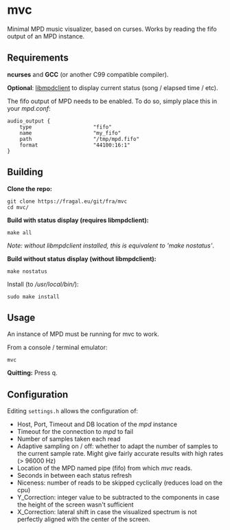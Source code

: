 # mvc

Minimal MPD music visualizer, based on curses. Works by reading the fifo output of an MPD instance.

## Requirements

**ncurses** and **GCC** (or another C99 compatible compiler).

**Optional**: [libmpdclient](https://github.com/MusicPlayerDaemon/libmpdclient) to display current status (song / elapsed time / etc).

The fifo output of MPD needs to be enabled. To do so, simply place this in your *mpd.conf*:

```
audio_output {
    type                    "fifo"
	name                    "my_fifo"
	path                    "/tmp/mpd.fifo"
	format                  "44100:16:1"
}
```

## Building

**Clone the repo:**
```
git clone https://fragal.eu/git/fra/mvc
cd mvc/
```

**Build with status display (requires libmpdclient):**
```
make all
```
*Note: without libmpdclient installed, this is equivalent to 'make nostatus'*.

**Build without status display (without libmpdclient):**
```
make nostatus
```

Install (to */usr/local/bin/*):
```
sudo make install
```

## Usage

An instance of MPD must be running for mvc to work.

From a console / terminal emulator:
```
mvc
```

**Quitting:** Press q.

## Configuration

Editing `settings.h` allows the configuration of:

* Host, Port, Timeout and DB location of the *mpd* instance
* Timeout for the connection to *mpd* to fail
* Number of samples taken each read
* Adaptive sampling on / off: whether to adapt the number of samples to the current sample rate. Might give fairly accurate results with high rates (> 96000 Hz)
* Location of the MPD named pipe (fifo) from which *mvc* reads.
* Seconds in between each status refresh
* Niceness: number of reads to be skipped cyclically (reduces load on the cpu)
* Y\_Correction: integer value to be subtracted to the components in case the height of the
  screen wasn't sufficient
* X\_Correction: lateral shift in case the visualized spectrum is not perfectly aligned with the
  center of the screen.
